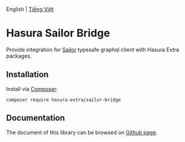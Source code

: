 English | [Tiếng Việt](./README-VI.md)

Hasura Sailor Bridge
====================

Provide integration for [Sailor](https://github.com/spawnia/sailor) typesafe graphql client with Hasura Extra packages.

Installation
------------

Install via [Composer](https://getcomposer.org/):

```shell
composer require hasura-extra/sailor-bridge
```

Documentation
------

The document of this library can be browsed on [Github page](https://hasura-extra.github.io/).
